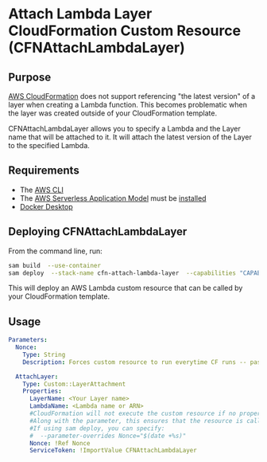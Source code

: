# Attach Lambda Layer CloudFormation Custom Resource (CFNAttachLambdaLayer)

## Purpose

[AWS CloudFormation](https://aws.amazon.com/cloudformation/) does not support referencing "the latest version" of a layer when creating a Lambda function.
This becomes problematic when the layer was created outside of your CloudFormation template.

CFNAttachLambdaLayer  allows you to specify a Lambda and the Layer name that will be attached to it.
It will attach the latest version of the Layer to the specified Lambda.


## Requirements

- The [AWS CLI](https://www.python.org/downloads/)
- The [AWS Serverless Application Model](https://docs.aws.amazon.com/serverless-application-model/index.html) must be [installed](https://docs.aws.amazon.com/serverless-application-model/latest/developerguide/serverless-sam-cli-install.html)
- [Docker Desktop](https://www.docker.com/products/docker-desktop)

## Deploying CFNAttachLambdaLayer

From the command line, run:

```bash
sam build  --use-container
sam deploy  --stack-name cfn-attach-lambda-layer  --capabilities "CAPABILITY_NAMED_IAM" --resolve-s3 
```

This will deploy an AWS Lambda custom resource that can be called by your CloudFormation template.

## Usage

```yaml
Parameters:
  Nonce:
    Type: String
    Description: Forces custom resource to run everytime CF runs -- pass in a $RANDOM as a parameter

  AttachLayer:
    Type: Custom::LayerAttachment
    Properties:
      LayerName: <Your Layer name>
      LambdaName: <Lambda name or ARN>
      #CloudFormation will not execute the custom resource if no properties are changed.
      #Along with the parameter, this ensures that the resource is called each time CloudFormation runs
      #If using sam deploy, you can specify:
      #  --parameter-overrides Nonce="$(date +%s)" 
      Nonce: !Ref Nonce
      ServiceToken: !ImportValue CFNAttachLambdaLayer
```
